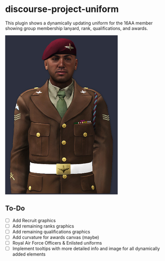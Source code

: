 # discourse-project-uniform
This plugin shows a dynamically updating uniform for the 16AA member showing group membership lanyard, rank, qualifications, and awards.

![Showcase Image](./assets/showcase.jpg)

## To-Do
- [ ] Add Recruit graphics
- [ ] Add remaining ranks graphics
- [ ] Add remaining qualifications graphics
- [ ] Add curvature for awards canvas (maybe)
- [ ] Royal Air Force Officers & Enlisted uniforms
- [ ] Implement tooltips with more detailed info and image for all dynamically added elements